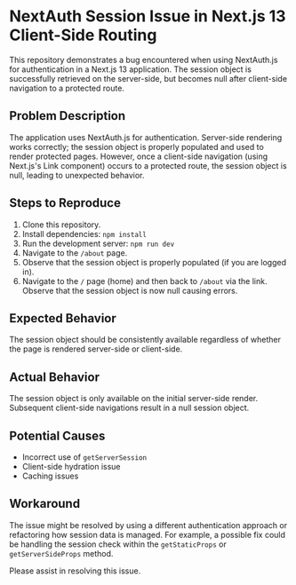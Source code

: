 # NextAuth Session Issue in Next.js 13 Client-Side Routing

This repository demonstrates a bug encountered when using NextAuth.js for authentication in a Next.js 13 application. The session object is successfully retrieved on the server-side, but becomes null after client-side navigation to a protected route.

## Problem Description

The application uses NextAuth.js for authentication.  Server-side rendering works correctly; the session object is properly populated and used to render protected pages. However, once a client-side navigation (using Next.js's Link component) occurs to a protected route, the session object is null, leading to unexpected behavior.

## Steps to Reproduce

1. Clone this repository.
2. Install dependencies: `npm install`
3. Run the development server: `npm run dev`
4. Navigate to the `/about` page. 
5. Observe that the session object is properly populated (if you are logged in).
6. Navigate to the `/` page (home) and then back to `/about` via the link.  Observe that the session object is now null causing errors.

## Expected Behavior

The session object should be consistently available regardless of whether the page is rendered server-side or client-side.

## Actual Behavior

The session object is only available on the initial server-side render. Subsequent client-side navigations result in a null session object.

## Potential Causes

- Incorrect use of `getServerSession`
- Client-side hydration issue
- Caching issues

## Workaround

The issue might be resolved by using a different authentication approach or refactoring how session data is managed. For example, a possible fix could be handling the session check within the `getStaticProps` or `getServerSideProps` method.

Please assist in resolving this issue.
